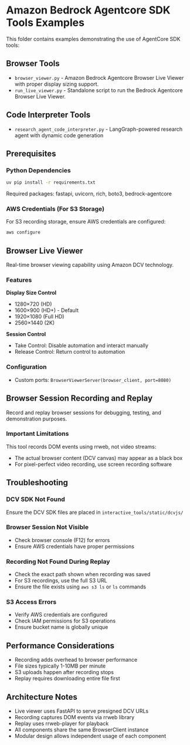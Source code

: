 # Amazon Bedrock Agentcore SDK Tools Examples

This folder contains examples demonstrating the use of AgentCore SDK tools:

## Browser Tools

* `browser_viewer.py` - Amazon Bedrock Agentcore Browser Live Viewer with proper display sizing support.
* `run_live_viewer.py` - Standalone script to run the Bedrock Agentcore Browser Live Viewer.

## Code Interpreter Tools

* `research_agent_code_interpreter.py` - LangGraph-powered research agent with dynamic code generation

## Prerequisites

### Python Dependencies
```bash
uv pip install -r requirements.txt
```

Required packages: fastapi, uvicorn, rich, boto3, bedrock-agentcore

### AWS Credentials (For S3 Storage)
For S3 recording storage, ensure AWS credentials are configured:
```bash
aws configure
```

## Browser Live Viewer

Real-time browser viewing capability using Amazon DCV technology.

### Features

**Display Size Control**
- 1280×720 (HD)
- 1600×900 (HD+) - Default
- 1920×1080 (Full HD)
- 2560×1440 (2K)

**Session Control**
- Take Control: Disable automation and interact manually
- Release Control: Return control to automation

### Configuration
- Custom ports: `BrowserViewerServer(browser_client, port=8080)`

## Browser Session Recording and Replay

Record and replay browser sessions for debugging, testing, and demonstration purposes.

### Important Limitations
This tool records DOM events using rrweb, not video streams:
- The actual browser content (DCV canvas) may appear as a black box
- For pixel-perfect video recording, use screen recording software


## Troubleshooting

### DCV SDK Not Found
Ensure the DCV SDK files are placed in `interactive_tools/static/dcvjs/`

### Browser Session Not Visible
- Check browser console (F12) for errors
- Ensure AWS credentials have proper permissions

### Recording Not Found During Replay
- Check the exact path shown when recording was saved
- For S3 recordings, use the full S3 URL
- Ensure the file exists using `aws s3 ls` or `ls` commands

### S3 Access Errors
- Verify AWS credentials are configured
- Check IAM permissions for S3 operations
- Ensure bucket name is globally unique

## Performance Considerations
- Recording adds overhead to browser performance
- File sizes typically 1-10MB per minute
- S3 uploads happen after recording stops
- Replay requires downloading entire file first

## Architecture Notes
- Live viewer uses FastAPI to serve presigned DCV URLs
- Recording captures DOM events via rrweb library
- Replay uses rrweb-player for playback
- All components share the same BrowserClient instance
- Modular design allows independent usage of each component
